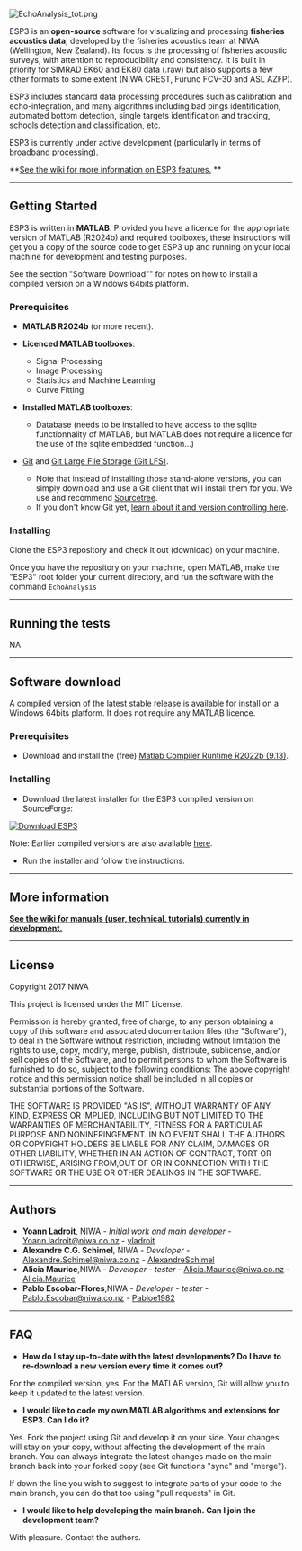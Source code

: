 ![EchoAnalysis_tot.png](https://bitbucket.org/yladroit/esp3/raw/master/icons/EchoAnalysis_tot.png)

ESP3 is an **open-source** software for visualizing and processing **fisheries acoustics data**, developed by the fisheries acoustics team at NIWA (Wellington, New Zealand). Its focus is the processing of fisheries acoustic surveys, with attention to reproducibility and consistency. It is built in priority for SIMRAD EK60 and EK80 data (.raw) but also supports a few other formats to some extent (NIWA CREST, Furuno FCV-30 and ASL AZFP).

ESP3 includes standard data processing procedures such as calibration and echo-integration, and many algorithms including bad pings identification, automated bottom detection, single targets identification and tracking, schools detection and classification, etc. 

ESP3 is currently under active development (particularly in terms of broadband processing).

**[See the wiki for more information on ESP3 features.]( https://bitbucket.org/yladroit/esp3/wiki ) **

---

## Getting Started

ESP3 is written in **MATLAB**. Provided you have a licence for the appropriate version of MATLAB (R2024b) and required toolboxes, these instructions will get you a copy of the source code to get ESP3 up and running on your local machine for development and testing purposes.

See the section "Software Download"" for notes on how to install a compiled version on a Windows 64bits platform.

### Prerequisites

* **MATLAB R2024b** (or more recent).

* **Licenced MATLAB toolboxes**: 
    * Signal Processing
    * Image Processing
    * Statistics and Machine Learning
    * Curve Fitting
	
* **Installed MATLAB toolboxes**:
    * Database (needs to be installed to have access to the sqlite functionnality of MATLAB, but MATLAB does not require a licence for the use of the sqlite embedded function...)
	
* [Git](https://git-scm.com/downloads) and [Git Large File Storage (Git LFS)](https://git-lfs.github.com/). 
    * Note that instead of installing those stand-alone versions, you can simply download and use a Git client that will install them for you. We use and recommend [Sourcetree](https://www.sourcetreeapp.com/).
    * If you don't know Git yet, [learn about it and version controlling here](https://www.atlassian.com/git?utm_source=bitbucket&utm_medium=link&utm_campaign=help_dropdown&utm_content=learn_git).

### Installing

Clone the ESP3 repository and check it out (download) on your machine. 

Once you have the repository on your machine, open MATLAB, make the "ESP3" root folder your current directory, and run the software with the command ```EchoAnalysis```

---

## Running the tests

NA

---

## Software download

A compiled version of the latest stable release is available for install on a Windows 64bits platform. It does not require any MATLAB licence.

### Prerequisites

* Download and install the (free) [Matlab Compiler Runtime R2022b (9.13)](https://au.mathworks.com/products/compiler/matlab-runtime.html). 

### Installing

* Download the latest installer for the ESP3 compiled version on SourceForge:

[![Download ESP3](https://a.fsdn.com/con/app/sf-download-button)](https://sourceforge.net/projects/esp3/files/latest/download)

Note: Earlier compiled versions are also available [here](https://sourceforge.net/projects/esp3/files/).

* Run the installer and follow the instructions.

---

## More information

**[See the wiki for manuals (user, technical, tutorials) currently in development.](https://bitbucket.org/yladroit/esp3/wiki/Home)**

---

## License

Copyright 2017 NIWA

This project is licensed under the MIT License.

Permission is hereby granted, free of charge, to any person obtaining a copy of this software and associated documentation files (the "Software"), to deal in the Software without restriction, including without limitation the rights to use, copy, modify, merge, publish, distribute, sublicense, and/or sell copies of the Software, and to permit persons to whom the Software is furnished to do so, subject to the following conditions: The above copyright notice and this permission notice shall be included in all copies or substantial portions of the Software.

THE SOFTWARE IS PROVIDED "AS IS", WITHOUT WARRANTY OF ANY KIND, EXPRESS OR IMPLIED, INCLUDING BUT NOT LIMITED TO THE WARRANTIES OF MERCHANTABILITY, FITNESS FOR A PARTICULAR PURPOSE AND NONINFRINGEMENT. IN NO EVENT SHALL THE AUTHORS OR COPYRIGHT HOLDERS BE LIABLE FOR ANY CLAIM, DAMAGES OR OTHER LIABILITY, WHETHER IN AN ACTION OF CONTRACT, TORT OR OTHERWISE, ARISING FROM,OUT OF OR IN CONNECTION WITH THE SOFTWARE OR THE USE OR OTHER DEALINGS IN THE SOFTWARE.

---

## Authors

* **Yoann Ladroit**, NIWA - *Initial work and main developer* - Yoann.ladroit@niwa.co.nz - [yladroit](https://bitbucket.org/yladroit)
* **Alexandre C.G. Schimel**, NIWA  - *Developer* - Alexandre.Schimel@niwa.co.nz - [AlexandreSchimel](https://bitbucket.org/AlexandreSchimel)
* **Alicia Maurice**,NIWA - *Developer - tester* - Alicia.Maurice@niwa.co.nz - [Alicia.Maurice](https://git.niwa.co.nz/Alicia.Maurice)
* **Pablo Escobar-Flores**,NIWA - *Developer - tester* - Pablo.Escobar@niwa.co.nz - [Pabloe1982](https://bitbucket.org/Pabloe1982)

---

## FAQ

* **How do I stay up-to-date with the latest developments? Do I have to re-download a new version every time it comes out?**

For the compiled version, yes. For the MATLAB version, Git will allow you to keep it updated to the latest version.

* **I would like to code my own MATLAB algorithms and extensions for ESP3. Can I do it?**

Yes. Fork the project using Git and develop it on your side. Your changes will stay on your copy, without affecting the development of the main branch. You can always integrate the latest changes made on the main branch back into your forked copy (see Git functions "sync" and "merge").

If down the line you wish to suggest to integrate parts of your code to the main branch, you can do that too using "pull requests" in Git.

* **I would like to help developing the main branch. Can I join the development team?**

With pleasure. Contact the authors.